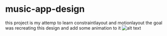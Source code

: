 # music-app-design

this project is my attemp to learn constraintlayout and motionlayout
the goal was recreating this design and add some animation to it
![alt text](http://url/to/img.png)
